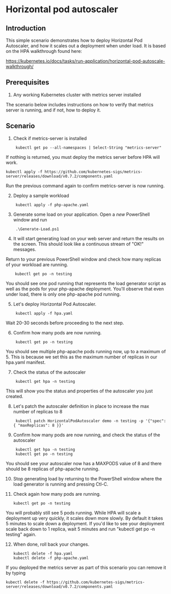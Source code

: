 # Horizontal pod autoscaler

## Introduction
This simple scenario demonstrates how to deploy Horizontal Pod Autoscaler, and how it scales out a deployment when under load.  It is based on the HPA walkthrough found here:

https://kubernetes.io/docs/tasks/run-application/horizontal-pod-autoscale-walkthrough/

## Prerequisites
1. Any working Kubernetes cluster with metrics server installed

The scenario below includes instructions on how to verify that metrics server is running, and if not, how to deploy it.

## Scenario
1. Check if metrics-server is installed

        kubectl get po --all-namespaces | Select-String "metrics-server"

If nothing is returned, you must deploy the metrics server before HPA will work.

    kubectl apply -f https://github.com/kubernetes-sigs/metrics-server/releases/download/v0.7.2/components.yaml

Run the previous command again to confirm metrics-server is now running.

2. Deploy a sample workload

        kubectl apply -f php-apache.yaml

3. Generate some load on your application.  Open a *new* PowerShell window and run

        .\Generate-Load.ps1

4. It will start generating load on your web server and return the results on the screen.  This should look like a continuous stream of "OK!" messages.

Return to your previous PowerShell window and check how many replicas of your workload are running.

        kubectl get po -n testing

You should see one pod running that represents the load generator script as well as the pods for your php-apache deployment.  You'll observe that even under load, there is only one php-apache pod running.  

5. Let's deploy Horizontal Pod Autoscaler.

        kubectl apply -f hpa.yaml

Wait 20-30 seconds before proceeding to the next step.

6. Confirm how many pods are now running.

        kubectl get po -n testing

You should see multiple php-apache pods running now, up to a maximum of 5.  This is because we set this as the maximum number of replicas in our hpa.yaml manifest.

7. Check the status of the autoscaler

        kubectl get hpa -n testing

This will show you the status and properties of the autoscaler you just created.

8. Let's patch the autoscaler definition in place to increase the max number of replicas to 8

        kubectl patch HorizontalPodAutoscaler demo -n testing -p '{"spec": { "maxReplicas": 8 }}'

9. Confirm how many pods are now running, and check the status of the autoscaler

        kubectl get hpa -n testing
        kubectl get po -n testing

You should see your autoscaler now has a MAXPODS value of 8 and there should be 8 replicas of php-apache running.

10. Stop generating load by returning to the PowerShell window where the load generator is running and pressing Ctl-C.

11. Check again how many pods are running.

        kubectl get po -n testing

You will probably still see 5 pods running.  While HPA will scale a deployment up very quickly, it scales down more slowly.  By default it takes 5 minutes to scale down a deployment.  If you'd like to see your deployment scale back down to 1 replica, wait 5 minutes and run "kubectl get po -n testing" again.

12. When done, roll back your changes.

        kubectl delete -f hpa.yaml
        kubectl delete -f php-apache.yaml

If you deployed the metrics server as part of this scenario you can remove it by typing

    kubectl delete -f https://github.com/kubernetes-sigs/metrics-server/releases/download/v0.7.2/components.yaml

